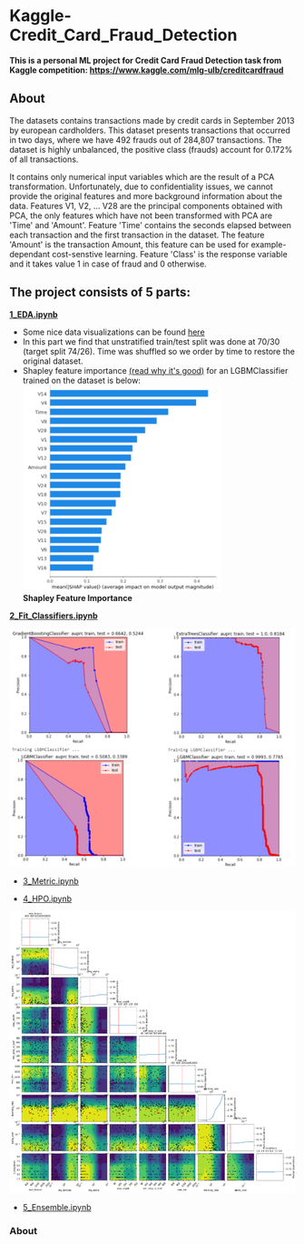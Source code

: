 # Kaggle-Credit_Card_Fraud_Detection
**This is a personal ML project for Credit Card Fraud Detection task from Kaggle competition: https://www.kaggle.com/mlg-ulb/creditcardfraud**  

## About  
The datasets contains transactions made by credit cards in September 2013 by european cardholders.
This dataset presents transactions that occurred in two days, where we have 492 frauds out of 284,807 transactions. The dataset is highly unbalanced, the positive class (frauds) account for 0.172% of all transactions.

It contains only numerical input variables which are the result of a PCA transformation. Unfortunately, due to confidentiality issues, we cannot provide the original features and more background information about the data. Features V1, V2, … V28 are the principal components obtained with PCA, the only features which have not been transformed with PCA are 'Time' and 'Amount'. Feature 'Time' contains the seconds elapsed between each transaction and the first transaction in the dataset. The feature 'Amount' is the transaction Amount, this feature can be used for example-dependant cost-senstive learning. Feature 'Class' is the response variable and it takes value 1 in case of fraud and 0 otherwise.

## The project consists of 5 parts:
**[1_EDA.ipynb](https://github.com/EvgenyDyshlyuk/Kaggle_Credit_Card_Fraud_Detection/blob/master/1_EDA.ipynb)**

- Some nice data visualizations can be found [here](https://www.kaggle.com/janiobachmann/credit-fraud-dealing-with-imbalanced-datasets)
- In this part we find that unstratified train/test split was done at 70/30 (target split 74/26). Time was shuffled so we order by time to restore the original dataset.
- Shapley feature importance [(read why it's good)](https://papers.nips.cc/paper/7062-a-unified-approach-to-interpreting-model-predictions.pdf) for an LGBMClassifier trained on the dataset is below:  
![Shap](https://github.com/EvgenyDyshlyuk/Kaggle_Credit_Card_Fraud_Detection/blob/master/figures/SHAP.png)  
**Shapley Feature Importance**

**[2_Fit_Classifiers.ipynb](https://github.com/EvgenyDyshlyuk/Kaggle_Credit_Card_Fraud_Detection/blob/master/2_Fit_Classifiers.ipynb)**

![Class_weight](https://github.com/EvgenyDyshlyuk/Kaggle_Credit_Card_Fraud_Detection/blob/master/figures/Class_weight.png)

- [3_Metric.ipynb](https://github.com/EvgenyDyshlyuk/Kaggle_Credit_Card_Fraud_Detection/blob/master/3_Metric.ipynb)

- [4_HPO.ipynb](https://github.com/EvgenyDyshlyuk/Kaggle_Credit_Card_Fraud_Detection/blob/master/4_HPO.ipynb)

![HPO](https://github.com/EvgenyDyshlyuk/Kaggle_Credit_Card_Fraud_Detection/blob/master/figures/HPO.png)

- [5_Ensemble.ipynb](https://github.com/EvgenyDyshlyuk/Kaggle_Credit_Card_Fraud_Detection/blob/master/5_Ensemble.ipynb)








### About

